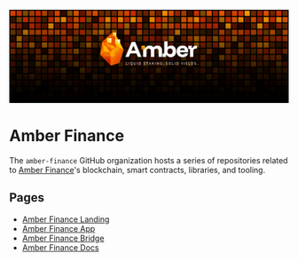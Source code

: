 ![amber-finance](https://raw.githubusercontent.com/Amber-Finance/.github/refs/heads/main/profile/image.png)

# Amber Finance

The `amber-finance` GitHub organization hosts a series of repositories related to [Amber Finance][1]'s blockchain, smart contracts, libraries, and tooling.

## Pages

- [Amber Finance Landing][1]
- [Amber Finance App][2]
- [Amber Finance Bridge][3]
- [Amber Finance Docs][4]

[1]: https://amberfi.io/
[2]: https://app.amberfi.io/
[3]: https://bridge.amberfi.io/
[4]: https://docs.amberfi.io/
